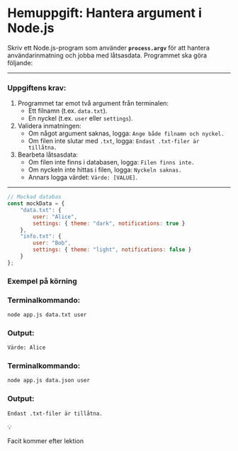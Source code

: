 # Hemuppgift: Hantera argument i Node.js

Skriv ett Node.js-program som använder **`process.argv`** för att hantera användarinmatning och jobba med låtsasdata. Programmet ska göra följande:

---

### Uppgiftens krav:

1. Programmet tar emot två argument från terminalen:
    - Ett filnamn (t.ex. `data.txt`).
    - En nyckel (t.ex. `user` eller `settings`).
2. Validera inmatningen:
    - Om något argument saknas, logga: `Ange både filnamn och nyckel.`
    - Om filen inte slutar med `.txt`, logga: `Endast .txt-filer är tillåtna.`
3. Bearbeta låtsasdata:
    - Om filen inte finns i databasen, logga: `Filen finns inte.`
    - Om nyckeln inte hittas i filen, logga: `Nyckeln saknas.`
    - Annars logga värdet: `Värde: [VALUE]`.

---

```jsx
// Mockad databas
const mockData = {
    "data.txt": {
        user: "Alice",
        settings: { theme: "dark", notifications: true }
    },
    "info.txt": {
        user: "Bob",
        settings: { theme: "light", notifications: false }
    }
};

```

### Exempel på körning

### Terminalkommando:

```bash
node app.js data.txt user
```

### Output:

```bash
Värde: Alice
```

### Terminalkommando:

```bash
node app.js data.json user
```

### Output:

```bash
Endast .txt-filer är tillåtna.
```

<aside>
💡

Facit kommer efter lektion

</aside>